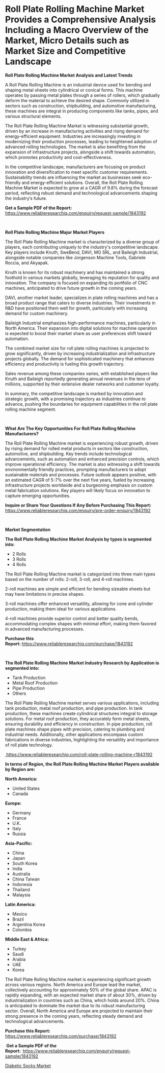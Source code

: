 <p><h1>Roll Plate Rolling Machine Market Provides a Comprehensive Analysis Including a Macro Overview of the Market, Micro Details such as Market Size and Competitive Landscape</h1></p><p><strong>Roll Plate Rolling Machine Market Analysis and Latest Trends</strong></p>
<p><p>A Roll Plate Rolling Machine is an industrial device used for bending and shaping metal sheets into cylindrical or conical forms. This machine operates by passing metal plates through a series of rollers, which gradually deform the material to achieve the desired shape. Commonly utilized in sectors such as construction, shipbuilding, and automotive manufacturing, these machines are integral in producing components like tanks, pipes, and various structural elements.</p><p>The Roll Plate Rolling Machine Market is witnessing substantial growth, driven by an increase in manufacturing activities and rising demand for energy-efficient equipment. Industries are increasingly investing in modernizing their production processes, leading to heightened adoption of advanced rolling technologies. The market is also benefiting from the expansion of infrastructure projects, alongside a shift towards automation, which promotes productivity and cost-effectiveness.</p><p>In the competitive landscape, manufacturers are focusing on product innovation and diversification to meet specific customer requirements. Sustainability trends are influencing the market as businesses seek eco-friendly and energy-efficient solutions. Overall, the Roll Plate Rolling Machine Market is expected to grow at a CAGR of 9.8% during the forecast period, reflecting robust demand and technological advancements shaping the industry’s future.</p></p>
<p><strong>Get a Sample PDF of the Report:&nbsp;</strong> <a href="https://www.reliableresearchiq.com/enquiry/request-sample/1843192?utm_campaign=2287&utm_medium=2&utm_source=Github&utm_content=ia&utm_term=28022025&utm_id=roll-plate-rolling-machine">https://www.reliableresearchiq.com/enquiry/request-sample/1843192</a></p>
<p>&nbsp;</p>
<p><strong>Roll Plate Rolling Machine Major Market Players</strong></p>
<p><p>The Roll Plate Rolling Machine market is characterized by a diverse group of players, each contributing uniquely to the industry's competitive landscape. Key players include Knuth, SweBend, DAVI, MG SRL, and Baileigh Industrial, alongside notable companies like Jorgenson Machine Tools, Gabriele Roccia, and Akyapak.</p><p>Knuth is known for its robust machinery and has maintained a strong foothold in various markets globally, leveraging its reputation for quality and innovation. The company is focused on expanding its portfolio of CNC machines, anticipated to drive future growth in the coming years.</p><p>DAVI, another market leader, specializes in plate rolling machines and has a broad product range that caters to diverse industries. Their investments in R&D have positioned them well for growth, particularly with increasing demand for custom machinery.</p><p>Baileigh Industrial emphasizes high-performance machines, particularly in North America. Their expansion into digital solutions for machine operation is expected to boost their market share as user preferences shift toward automation.</p><p>The combined market size for roll plate rolling machines is projected to grow significantly, driven by increasing industrialization and infrastructure projects globally. The demand for sophisticated machinery that enhances efficiency and productivity is fueling this growth trajectory.</p><p>Sales revenue among these companies varies, with established players like Knuth and Baileigh reportedly generating annual revenues in the tens of millions, supported by their extensive dealer networks and customer loyalty.</p><p>In summary, the competitive landscape is marked by innovation and strategic growth, with a promising trajectory as industries continue to advance, pushing the boundaries for equipment capabilities in the roll plate rolling machine segment.</p></p>
<p>&nbsp;</p>
<p><strong>What Are The Key Opportunities For Roll Plate Rolling Machine Manufacturers?</strong></p>
<p><p>The Roll Plate Rolling Machine market is experiencing robust growth, driven by rising demand for rolled metal products in sectors like construction, automotive, and shipbuilding. Key trends include technological advancements, such as automation and enhanced precision controls, which improve operational efficiency. The market is also witnessing a shift towards environmentally friendly practices, prompting manufacturers to adopt sustainable materials and processes. Future outlook appears positive, with an estimated CAGR of 5-7% over the next five years, fueled by increasing infrastructure projects worldwide and a burgeoning emphasis on custom metal fabrication solutions. Key players will likely focus on innovation to capture emerging opportunities.</p></p>
<p><strong>Inquire or Share Your Questions If Any Before Purchasing This Report:</strong> <a href="https://www.reliableresearchiq.com/enquiry/pre-order-enquiry/1843192?utm_campaign=2287&utm_medium=2&utm_source=Github&utm_content=ia&utm_term=28022025&utm_id=roll-plate-rolling-machine">https://www.reliableresearchiq.com/enquiry/pre-order-enquiry/1843192</a></p>
<p>&nbsp;</p>
<p><strong>Market Segmentation</strong></p>
<p><strong>The Roll Plate Rolling Machine Market Analysis by types is segmented into:</strong></p>
<p><ul><li>2 Rolls</li><li>3 Rolls</li><li>4 Rolls</li></ul></p>
<p><p>The Roll Plate Rolling Machine market is categorized into three main types based on the number of rolls: 2-roll, 3-roll, and 4-roll machines. </p><p>2-roll machines are simple and efficient for bending sizeable sheets but may have limitations in precise shapes. </p><p>3-roll machines offer enhanced versatility, allowing for cone and cylinder production, making them ideal for various applications. </p><p>4-roll machines provide superior control and better quality bends, accommodating complex shapes with minimal effort, making them favored in advanced manufacturing processes.</p></p>
<p><strong>Purchase this Report:&nbsp;</strong><a href="https://www.reliableresearchiq.com/purchase/1843192?utm_campaign=2287&utm_medium=2&utm_source=Github&utm_content=ia&utm_term=28022025&utm_id=roll-plate-rolling-machine">https://www.reliableresearchiq.com/purchase/1843192</a></p>
<p>&nbsp;</p>
<p><strong>The Roll Plate Rolling Machine Market Industry Research by Application is segmented into:</strong></p>
<p><ul><li>Tank Production</li><li>Metal Roof Production</li><li>Pipe Production</li><li>Others</li></ul></p>
<p><p>The Roll Plate Rolling Machine market serves various applications, including tank production, metal roof production, and pipe production. In tank production, these machines create cylindrical structures integral to storage solutions. For metal roof production, they accurately form metal sheets, ensuring durability and efficiency in construction. In pipe production, roll plate machines shape pipes with precision, catering to plumbing and industrial needs. Additionally, other applications encompass custom fabrications in diverse industries, highlighting the versatility and importance of roll plate technology.</p></p>
<p><a href="https://www.reliableresearchiq.com/roll-plate-rolling-machine-r1843192?utm_campaign=2287&utm_medium=2&utm_source=Github&utm_content=ia&utm_term=28022025&utm_id=roll-plate-rolling-machine">&nbsp;https://www.reliableresearchiq.com/roll-plate-rolling-machine-r1843192</a></p>
<p><strong>In terms of Region, the Roll Plate Rolling Machine Market Players available by Region are:</strong></p>
<p>
    <p> <strong> North America: </strong>
        <ul>
            <li>United States</li>
            <li>Canada</li>
        </ul>
        </p> 
    <p> <strong> Europe: </strong>
        <ul>
            <li>Germany</li>
            <li>France</li>
            <li>U.K.</li>
            <li>Italy</li>
            <li>Russia</li>
        </ul>
        </p> 
    <p> <strong> Asia-Pacific: </strong>
        <ul>
            <li>China</li>
            <li>Japan</li>
            <li>South Korea</li>
            <li>India</li>
            <li>Australia</li>
            <li>China Taiwan</li>
            <li>Indonesia</li>
            <li>Thailand</li>
            <li>Malaysia</li>
        </ul>
        </p> 
    <p> <strong> Latin America: </strong>
        <ul>
            <li>Mexico</li>
            <li>Brazil</li>
            <li>Argentina Korea</li>
            <li>Colombia</li>
        </ul>
        </p> 
    <p> <strong> Middle East & Africa: </strong>
        <ul>
            <li>Turkey</li>
            <li>Saudi</li>
            <li>Arabia</li>
            <li>UAE</li>
            <li>Korea</li>
        </ul>
    </p>
    </p>
<p><p>The Roll Plate Rolling Machine market is experiencing significant growth across various regions. North America and Europe lead the market, collectively accounting for approximately 50% of the global share. APAC is rapidly expanding, with an expected market share of about 30%, driven by industrialization in countries such as China, which holds around 20%. China is anticipated to dominate the market due to its robust manufacturing sector. Overall, North America and Europe are projected to maintain their strong presence in the coming years, reflecting steady demand and technological advancements.</p></p>
<p><strong>Purchase this Report: </strong><a href="https://www.reliableresearchiq.com/purchase/1843192?utm_campaign=2287&utm_medium=2&utm_source=Github&utm_content=ia&utm_term=28022025&utm_id=roll-plate-rolling-machine">https://www.reliableresearchiq.com/purchase/1843192</a></p>
<p>&nbsp;<strong>Get a Sample PDF of the Report:&nbsp;&nbsp;</strong><a href="https://www.reliableresearchiq.com/enquiry/request-sample/1843192?utm_campaign=2287&utm_medium=2&utm_source=Github&utm_content=ia&utm_term=28022025&utm_id=roll-plate-rolling-machine">https://www.reliableresearchiq.com/enquiry/request-sample/1843192</a></p>
<p><strong></strong></p>
<p><p><a href="https://github.com/shopovdjondo/Market-Research-Report-List-1/blob/main/diabetic-socks-market.md?utm_campaign=2287&utm_medium=2&utm_source=Github&utm_content=ia&utm_term=28022025&utm_id=roll-plate-rolling-machine">Diabetic Socks Market</a></p></p>